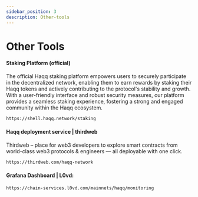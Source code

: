 ```yaml
---
sidebar_position: 3
description: Other-tools
---
```


# Other Tools

#### Staking Platform (official)

The official Haqq staking platform empowers users to securely participate in the decentralized network, enabling them to earn rewards by staking their Haqq tokens and actively contributing to the protocol's stability and growth. With a user-friendly interface and robust security measures, our platform provides a seamless staking experience, fostering a strong and engaged community within the Haqq ecosystem.
```bash
https://shell.haqq.network/staking
```

#### Haqq deployment service | thirdweb

Thirdweb – place for web3 developers to explore smart contracts from world-class web3 protocols & engineers — all deployable with one click.
```bash
https://thirdweb.com/haqq-network
```

#### Grafana Dashboard | L0vd: 
```bash
https://chain-services.l0vd.com/mainnets/haqq/monitoring
```

